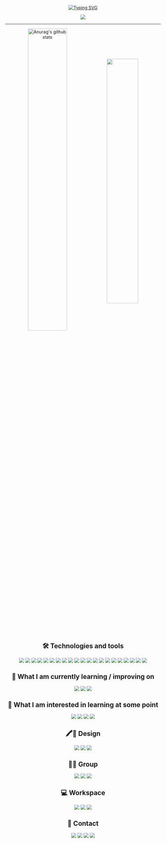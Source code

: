 <div align="center">
  
[![Typing SVG](https://readme-typing-svg.herokuapp.com?font=Inconsolata&color=%23EA1F6A&size=50&center=true&vCenter=true&width=1200&height=200&lines=Hello%2C+my+name+is+Franco+Quattrini...;I%C2%B4m+a+full+stack+web+%26+mobile+developer+%7BMERN%7D)](https://git.io/typing-svg)

![](https://komarev.com/ghpvc/?username=franqodev&style=flat&color=orange&label=PROFILE+VIEWS)
  
<hr></hr>
  
<a href="https://github.com/franqodev/github-readme-stats"><img align="center" width="50%" src="https://github-readme-stats.vercel.app/api?username=franqodev&show_icons=true&include_all_commits=true&theme=monokai" alt="Anurag's github stats" /></a>       <a href="https://github.com/franqodev/github-readme-stats"><img align="center" width="45%" src="https://github-readme-stats.vercel.app/api/top-langs/?username=franqodev&layout=compact&theme=monokai&langs_count=6" /></a>

## 🛠  Technologies and tools

<img src="https://img.shields.io/badge/HTML5-E34F26?style=for-the-badge&logo=html5&logoColor=white" />
<img src="https://img.shields.io/badge/CSS3-1572B6?style=for-the-badge&logo=css3&logoColor=white" />
<img src="https://img.shields.io/badge/JavaScript-323330?style=for-the-badge&logo=javascript&logoColor=F7DF1E" />
<img src="https://img.shields.io/badge/Bootstrap-563D7C?style=for-the-badge&logo=bootstrap&logoColor=white" />
<img src="https://img.shields.io/badge/MongoDB-4EA94B?style=for-the-badge&logo=mongodb&logoColor=white" />
<img src="https://img.shields.io/badge/Express.js-000000?style=for-the-badge&logo=express&logoColor=white"/>
<img src="https://img.shields.io/badge/React-20232A?style=for-the-badge&logo=react&logoColor=61DAFB" />
<img src="https://img.shields.io/badge/Node.js-339933?style=for-the-badge&logo=nodedotjs&logoColor=white" />
<img src="https://img.shields.io/badge/json-5E5C5C?style=for-the-badge&logo=json&logoColor=white" />
<img src="https://img.shields.io/badge/Visual_Studio-5C2D91?style=for-the-badge&logo=visual%20studio&logoColor=white" />
<img src="https://img.shields.io/badge/prettier-1A2C34?style=for-the-badge&logo=prettier&logoColor=F7BA3E" />
<img src="https://img.shields.io/badge/Redux-593D88?style=for-the-badge&logo=redux&logoColor=white" />
<img src="https://img.shields.io/badge/React_Router-CA4245?style=for-the-badge&logo=react-router&logoColor=white" />
<img src="https://img.shields.io/badge/JWT-000000?style=for-the-badge&logo=JSON%20web%20tokens&logoColor=white" />



<img src="https://img.shields.io/badge/Socket.io-010101?&style=for-the-badge&logo=Socket.io&logoColor=white"/>
<img src="https://img.shields.io/badge/Insomnia-5849be?style=for-the-badge&logo=Insomnia&logoColor=white"/>
<img src="https://img.shields.io/badge/React_Native-20232A?style=for-the-badge&logo=react&logoColor=61DAFB" />
<img src="https://img.shields.io/badge/Android_Studio-3DDC84?style=for-the-badge&logo=android-studio&logoColor=white" />
<img src="https://img.shields.io/badge/Netlify-00C7B7?style=for-the-badge&logo=netlify&logoColor=white" />
<img src="https://img.shields.io/badge/Heroku-430098?style=for-the-badge&logo=heroku&logoColor=white" />
<img src="https://img.shields.io/badge/Git-F05032?style=for-the-badge&logo=git&logoColor=white"/>

## 📖  What I am currently learning / improving on


<img src="https://img.shields.io/badge/MySQL-00000F?style=for-the-badge&logo=mysql&logoColor=white" />
<img src="https://img.shields.io/badge/Xampp-F37623?style=for-the-badge&logo=xampp&logoColor=white" />
<img src="https://img.shields.io/badge/Selenium-43B02A?style=for-the-badge&logo=Selenium&logoColor=white"/>

## 👾  What I am interested in learning at some point

<img src="https://img.shields.io/badge/Tailwind_CSS-38B2AC?style=for-the-badge&logo=tailwind-css&logoColor=white" />
<img src="https://img.shields.io/badge/-materialize--css-ff69b4?style=for-the-badge&logo=materialize--css&logoColor=white"/>
<img src="https://img.shields.io/badge/Unity-100000?style=for-the-badge&logo=unity&logoColor=white" />
<img src="https://img.shields.io/badge/-Unreal%20Engine-313131?style=for-the-badge&logo=unreal-engine&logoColor=white" />

## 🖍📐 Design

<img src="https://img.shields.io/badge/Adobe%20Illustrator-FF9A00?style=for-the-badge&logo=adobe%20illustrator&logoColor=white" />
<img src="https://img.shields.io/badge/Adobe%20Photoshop-31A8FF?style=for-the-badge&logo=Adobe%20Photoshop&logoColor=black"/>
<img src="https://img.shields.io/badge/Canva-%2300C4CC.svg?&style=for-the-badge&logo=Canva&logoColor=white" />

## 🤜🤛 Group

<img src="https://img.shields.io/badge/Discord-7289DA?style=for-the-badge&logo=discord&logoColor=white" />
<img src="https://img.shields.io/badge/Zoom-2D8CFF?style=for-the-badge&logo=zoom&logoColor=white" />
<img src="https://img.shields.io/badge/Google%20Meet-32A350?style=for-the-badge&logo=google-meet&logoColor=white" />

## 💻 Workspace

<img src="https://img.shields.io/badge/Windows-0078D6?style=for-the-badge&logo=windows&logoColor=white" />
<img src="https://img.shields.io/badge/Intel-Core_i7--10th-0071C5?style=for-the-badge&logo=intel&logoColor=white" />
<img src="https://img.shields.io/badge/AMD-Radeon_RX_5500-ED1C24?style=for-the-badge&logo=amd&logoColor=white" />

## 📱 Contact


<img src="https://img.shields.io/badge/LinkedIn-0077B5?style=for-the-badge&logo=linkedin&logoColor=white" />
<img src="https://img.shields.io/badge/Twitter-1DA1F2?style=for-the-badge&logo=twitter&logoColor=white" />
<img src="https://img.shields.io/badge/Gmail-D14836?style=for-the-badge&logo=gmail&logoColor=white" />
<img src="https://img.shields.io/badge/Microsoft_Outlook-0078D4?style=for-the-badge&logo=microsoft-outlook&logoColor=white" />


</div>
